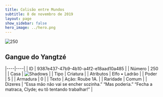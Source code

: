 ```yaml
---
title: Colisão entre Mundos
subtitle: 8 de novembro de 2019
layout: page
show_sidebar: false
hero_image: ../hero.png
---
```


![250](https://cdn.keyforgegame.com/media/card_front/pt/452_250_CP5Q496F86GH_pt.png)

## Gangue do Yangtzé

|----|----|
| ID | 9387e437-47b9-4b10-a4f2-e18aad10a485 |
| Número | 250 |
| Casa | ![Shadows](https://archonarcana.com/images/thumb/e/ee/Shadows.png/22px-Shadows.png "Sombras") |
| Tipo | Criatura |
| Atributos | Elfo • Ladrão |
| Poder | 5 |
| Armadura | 0 |
| Texto | Ação: Roube 1A. |
| Raridade | Comum |
| Dizeres | “Essa mão não vai se encher sozinha.” “Mas poderia.” “Fecha a matraca, Clyde; eu tô tentando trabalhar!” |
